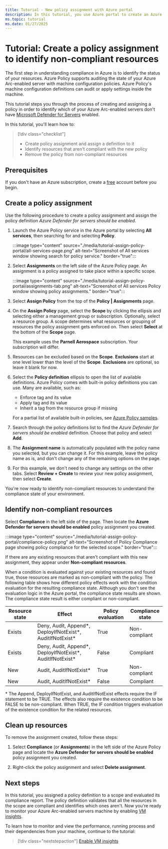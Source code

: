 ```yaml
---
title: Tutorial - New policy assignment with Azure portal
description: In this tutorial, you use Azure portal to create an Azure Policy assignment to identify non-compliant resources.
ms.topic: tutorial
ms.date: 01/27/2025
---
```


# Tutorial: Create a policy assignment to identify non-compliant resources

The first step in understanding compliance in Azure is to identify the status of your resources. Azure Policy supports auditing the state of your Azure Arc-enabled server with machine configuration policies. Azure Policy's machine configuration definitions can audit or apply settings inside the machine. 

This tutorial steps you through the process of creating and assigning a policy in order to identify which of your Azure Arc-enabled servers don't have [Microsoft Defender for Servers](/azure/defender-for-cloud/defender-for-servers-overview) enabled.

In this tutorial, you'll learn how to:

> [!div class="checklist"]
> * Create policy assignment and assign a definition to it
> * Identify resources that aren't compliant with the new policy
> * Remove the policy from non-compliant resources


## Prerequisites

If you don't have an Azure subscription, create a [free](https://azure.microsoft.com/free/) account
before you begin.

## Create a policy assignment

Use the following procedure to create a policy assignment and assign the policy definition *Azure Defender for servers should be enabled*.

1. Launch the Azure Policy service in the Azure portal by selecting **All services**, then searching
   for and selecting **Policy**.

   :::image type="content" source="./media/tutorial-assign-policy-portal/all-services-page.png" alt-text="Screenshot of All services window showing search for policy service." border="true":::

1. Select **Assignments** on the left side of the Azure Policy page. An assignment is a policy assigned to take place within a specific scope.

    :::image type="content" source="./media/tutorial-assign-policy-portal/assignments-tab.png" alt-text="Screenshot of All services Policy window showing policy assignments." border="true":::

1. Select **Assign Policy** from the top of the **Policy | Assignments** page.

1. On the **Assign Policy** page, select the **Scope** by clicking the ellipsis and selecting either
   a management group or subscription. Optionally, select a resource group. A scope determines what
   resources or grouping of resources the policy assignment gets enforced on. Then select **Select**
   at the bottom of the **Scope** page.

   This example uses the **Parnell Aerospace** subscription. Your subscription will differ.

1. Resources can be excluded based on the **Scope**. **Exclusions** start at one level lower than
   the level of the **Scope**. **Exclusions** are optional, so leave it blank for now.

1. Select the **Policy definition** ellipsis to open the list of available definitions. Azure Policy
   comes with built-in policy definitions you can use. Many are available, such as:

   - Enforce tag and its value
   - Apply tag and its value
   - Inherit a tag from the resource group if missing

   For a partial list of available built-in policies, see [Azure Policy samples](/azure/governance/policy/samples/).

1. Search through the policy definitions list to find the *Azure Defender for servers should be enabled* definition. Choose that policy and select **Add**.

1. The **Assignment name** is automatically populated with the policy name you selected, but you can
   change it. For this example, leave the policy name as is, and don't change any of the remaining options on the page.
 
1. For this example, we don't need to change any settings on the other tabs. Select **Review + Create** to review your new policy assignment, then select **Create**.

You're now ready to identify non-compliant resources to understand the compliance state of your
environment.

## Identify non-compliant resources

Select **Compliance** in the left side of the page. Then locate the **Azure Defender for servers should be enabled** policy assignment you created.

:::image type="content" source="./media/tutorial-assign-policy-portal/compliance-policy.png" alt-text="Screenshot of Policy Compliance page showing policy compliance for the selected scope." border="true":::

If there are any existing resources that aren't compliant with this new assignment, they appear
under **Non-compliant resources**.

When a condition is evaluated against your existing resources and found true, those resources
are marked as non-compliant with the policy. The following table shows how different policy effects
work with the condition evaluation for the resulting compliance state. Although you don't see the
evaluation logic in the Azure portal, the compliance state results are shown. The compliance state
result is either compliant or non-compliant.

| **Resource state** | **Effect** | **Policy evaluation** | **Compliance state** |
| --- | --- | --- | --- |
| Exists | Deny, Audit, Append\*, DeployIfNotExist\*, AuditIfNotExist\* | True | Non-compliant |
| Exists | Deny, Audit, Append\*, DeployIfNotExist\*, AuditIfNotExist\* | False | Compliant |
| New | Audit, AuditIfNotExist\* | True | Non-compliant |
| New | Audit, AuditIfNotExist\* | False | Compliant |

\* The Append, DeployIfNotExist, and AuditIfNotExist effects require the IF statement to be TRUE.
The effects also require the existence condition to be FALSE to be non-compliant. When TRUE, the IF
condition triggers evaluation of the existence condition for the related resources.

## Clean up resources

To remove the assignment created, follow these steps:

1. Select **Compliance** (or **Assignments**) in the left side of the Azure Policy page and locate
   the **Azure Defender for servers should be enabled** policy assignment you created.

1. Right-click the policy assignment and select **Delete assignment**.

## Next steps

In this tutorial, you assigned a policy definition to a scope and evaluated its compliance report. The policy definition validates that all the resources in the scope are compliant and identifies which ones aren't. Now you're ready to monitor your Azure Arc-enabled servers machine by enabling [VM insights](/azure/azure-monitor/vm/vminsights-overview).

To learn how to monitor and view the performance, running process and their dependencies from your machine, continue to the tutorial:

> [!div class="nextstepaction"]
> [Enable VM insights](tutorial-enable-vm-insights.md)

